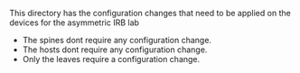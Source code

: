 This directory has the configuration changes that need to be applied on the devices for the asymmetric IRB lab 

- The spines dont require any configuration change.  
- The hosts dont require any configuration change.  
- Only the leaves require a configuration change.  

